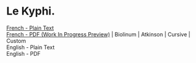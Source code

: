 # Le Kyphi.

[French - Plain Text](full-text-french.md)  
[French - PDF (Work In Progress Preview)](https//cdn.solaranamnesis.com/VictorLoret/kyphi/kyphi-loret-french-1887.pdf) | Biolinum | Atkinson | Cursive | Custom  
English - Plain Text  
English - PDF  
